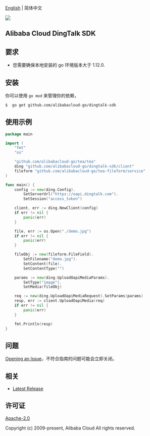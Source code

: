 [English](README.md) | 简体中文

![](https://aliyunsdk-pages.alicdn.com/icons/AlibabaCloud.svg)

## Alibaba Cloud DingTalk SDK

## 要求
- 您需要确保本地安装的 go 环境版本大于 1.12.0.

## 安装

你可以使用 `go mod` 来管理你的依赖，
```sh
$  go get github.com/alibabacloud-go/dingtalk-sdk
```

## 使用示例
```go
package main

import (
	"fmt"
	"os"

	"github.com/alibabacloud-go/tea/tea"
	ding "github.com/alibabacloud-go/dingtalk-sdk/client"
	fileform "github.com/alibabacloud-go/tea-fileform/service"
)

func main() {
	config := new(ding.Config).
		SetServerUrl("https://oapi.dingtalk.com").
		SetSession("access_token")

	client, err := ding.NewClient(config)
	if err != nil {
		panic(err)
	}

	file, err := os.Open("./demo.jpg")
	if err != nil {
		panic(err)
	}

	fileObj := new(fileform.FileField).
		SetFilename("demo.jpg").
		SetContent(file).
		SetContentType("")

	params := new(ding.UploadOapiMediaParams).
		SetType("image").
		SetMedia(fileObj)

	req := new(ding.UploadOapiMediaRequest).SetParams(params)
	resp, err := client.UploadOapiMedia(req)
	if err != nil {
		panic(err)
	}

	fmt.Println(resp)
}
```

## 问题
[Opening an Issue](https://github.com/aliyun/dingtalk-sdk/issues/new)，不符合指南的问题可能会立即关闭。

## 相关
* [Latest Release](https://github.com/aliyun/dingtalk-sdk)

## 许可证
[Apache-2.0](http://www.apache.org/licenses/LICENSE-2.0)

Copyright (c) 2009-present, Alibaba Cloud All rights reserved.
